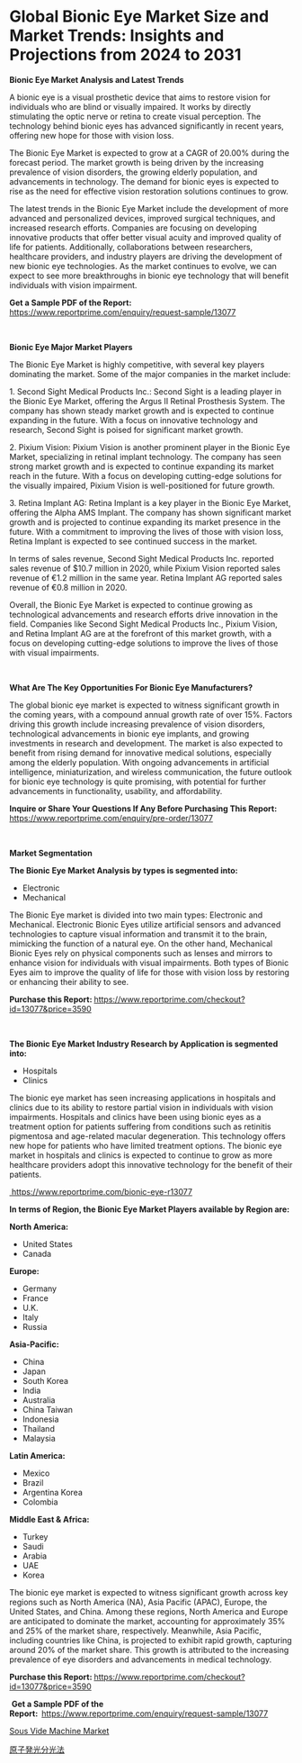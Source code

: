 <p><h1>Global Bionic Eye Market Size and Market Trends: Insights and Projections from 2024 to 2031</h1></p><p><strong>Bionic Eye Market Analysis and Latest Trends</strong></p>
<p><p>A bionic eye is a visual prosthetic device that aims to restore vision for individuals who are blind or visually impaired. It works by directly stimulating the optic nerve or retina to create visual perception. The technology behind bionic eyes has advanced significantly in recent years, offering new hope for those with vision loss.</p><p>The Bionic Eye Market is expected to grow at a CAGR of 20.00% during the forecast period. The market growth is being driven by the increasing prevalence of vision disorders, the growing elderly population, and advancements in technology. The demand for bionic eyes is expected to rise as the need for effective vision restoration solutions continues to grow.</p><p>The latest trends in the Bionic Eye Market include the development of more advanced and personalized devices, improved surgical techniques, and increased research efforts. Companies are focusing on developing innovative products that offer better visual acuity and improved quality of life for patients. Additionally, collaborations between researchers, healthcare providers, and industry players are driving the development of new bionic eye technologies. As the market continues to evolve, we can expect to see more breakthroughs in bionic eye technology that will benefit individuals with vision impairment.</p></p>
<p><strong>Get a Sample PDF of the Report:&nbsp;</strong> <a href="https://www.reportprime.com/enquiry/request-sample/13077">https://www.reportprime.com/enquiry/request-sample/13077</a></p>
<p>&nbsp;</p>
<p><strong>Bionic Eye Major Market Players</strong></p>
<p><p>The Bionic Eye Market is highly competitive, with several key players dominating the market. Some of the major companies in the market include:</p><p>1. Second Sight Medical Products Inc.: Second Sight is a leading player in the Bionic Eye Market, offering the Argus II Retinal Prosthesis System. The company has shown steady market growth and is expected to continue expanding in the future. With a focus on innovative technology and research, Second Sight is poised for significant market growth.</p><p>2. Pixium Vision: Pixium Vision is another prominent player in the Bionic Eye Market, specializing in retinal implant technology. The company has seen strong market growth and is expected to continue expanding its market reach in the future. With a focus on developing cutting-edge solutions for the visually impaired, Pixium Vision is well-positioned for future growth.</p><p>3. Retina Implant AG: Retina Implant is a key player in the Bionic Eye Market, offering the Alpha AMS Implant. The company has shown significant market growth and is projected to continue expanding its market presence in the future. With a commitment to improving the lives of those with vision loss, Retina Implant is expected to see continued success in the market.</p><p>In terms of sales revenue, Second Sight Medical Products Inc. reported sales revenue of $10.7 million in 2020, while Pixium Vision reported sales revenue of €1.2 million in the same year. Retina Implant AG reported sales revenue of €0.8 million in 2020.</p><p>Overall, the Bionic Eye Market is expected to continue growing as technological advancements and research efforts drive innovation in the field. Companies like Second Sight Medical Products Inc., Pixium Vision, and Retina Implant AG are at the forefront of this market growth, with a focus on developing cutting-edge solutions to improve the lives of those with visual impairments.</p></p>
<p>&nbsp;</p>
<p><strong>What Are The Key Opportunities For Bionic Eye Manufacturers?</strong></p>
<p><p>The global bionic eye market is expected to witness significant growth in the coming years, with a compound annual growth rate of over 15%. Factors driving this growth include increasing prevalence of vision disorders, technological advancements in bionic eye implants, and growing investments in research and development. The market is also expected to benefit from rising demand for innovative medical solutions, especially among the elderly population. With ongoing advancements in artificial intelligence, miniaturization, and wireless communication, the future outlook for bionic eye technology is quite promising, with potential for further advancements in functionality, usability, and affordability.</p></p>
<p><strong>Inquire or Share Your Questions If Any Before Purchasing This Report:</strong> <a href="https://www.reportprime.com/enquiry/pre-order/13077">https://www.reportprime.com/enquiry/pre-order/13077</a></p>
<p>&nbsp;</p>
<p><strong>Market Segmentation</strong></p>
<p><strong>The Bionic Eye Market Analysis by types is segmented into:</strong></p>
<p><ul><li>Electronic</li><li>Mechanical</li></ul></p>
<p><p>The Bionic Eye market is divided into two main types: Electronic and Mechanical. Electronic Bionic Eyes utilize artificial sensors and advanced technologies to capture visual information and transmit it to the brain, mimicking the function of a natural eye. On the other hand, Mechanical Bionic Eyes rely on physical components such as lenses and mirrors to enhance vision for individuals with visual impairments. Both types of Bionic Eyes aim to improve the quality of life for those with vision loss by restoring or enhancing their ability to see.</p></p>
<p><strong>Purchase this Report:&nbsp;</strong><a href="https://www.reportprime.com/checkout?id=13077&price=3590">https://www.reportprime.com/checkout?id=13077&price=3590</a></p>
<p>&nbsp;</p>
<p><strong>The Bionic Eye Market Industry Research by Application is segmented into:</strong></p>
<p><ul><li>Hospitals</li><li>Clinics</li></ul></p>
<p><p>The bionic eye market has seen increasing applications in hospitals and clinics due to its ability to restore partial vision in individuals with vision impairments. Hospitals and clinics have been using bionic eyes as a treatment option for patients suffering from conditions such as retinitis pigmentosa and age-related macular degeneration. This technology offers new hope for patients who have limited treatment options. The bionic eye market in hospitals and clinics is expected to continue to grow as more healthcare providers adopt this innovative technology for the benefit of their patients.</p></p>
<p><a href="https://www.reportprime.com/bionic-eye-r13077">&nbsp;https://www.reportprime.com/bionic-eye-r13077</a></p>
<p><strong>In terms of Region, the Bionic Eye Market Players available by Region are:</strong></p>
<p>
    <p> <strong> North America: </strong>
        <ul>
            <li>United States</li>
            <li>Canada</li>
        </ul>
        </p> 
    <p> <strong> Europe: </strong>
        <ul>
            <li>Germany</li>
            <li>France</li>
            <li>U.K.</li>
            <li>Italy</li>
            <li>Russia</li>
        </ul>
        </p> 
    <p> <strong> Asia-Pacific: </strong>
        <ul>
            <li>China</li>
            <li>Japan</li>
            <li>South Korea</li>
            <li>India</li>
            <li>Australia</li>
            <li>China Taiwan</li>
            <li>Indonesia</li>
            <li>Thailand</li>
            <li>Malaysia</li>
        </ul>
        </p> 
    <p> <strong> Latin America: </strong>
        <ul>
            <li>Mexico</li>
            <li>Brazil</li>
            <li>Argentina Korea</li>
            <li>Colombia</li>
        </ul>
        </p> 
    <p> <strong> Middle East & Africa: </strong>
        <ul>
            <li>Turkey</li>
            <li>Saudi</li>
            <li>Arabia</li>
            <li>UAE</li>
            <li>Korea</li>
        </ul>
    </p>
    </p>
<p><p>The bionic eye market is expected to witness significant growth across key regions such as North America (NA), Asia Pacific (APAC), Europe, the United States, and China. Among these regions, North America and Europe are anticipated to dominate the market, accounting for approximately 35% and 25% of the market share, respectively. Meanwhile, Asia Pacific, including countries like China, is projected to exhibit rapid growth, capturing around 20% of the market share. This growth is attributed to the increasing prevalence of eye disorders and advancements in medical technology.</p></p>
<p><strong>Purchase this Report: </strong><a href="https://www.reportprime.com/checkout?id=13077&price=3590">https://www.reportprime.com/checkout?id=13077&price=3590</a></p>
<p>&nbsp;<strong>Get a Sample PDF of the Report:&nbsp;&nbsp;</strong><a href="https://www.reportprime.com/enquiry/request-sample/13077">https://www.reportprime.com/enquiry/request-sample/13077</a></p>
<p><strong></strong></p>
<p><p><a href="https://github.com/WillieWoodard/Market-Research-Report-List-4/blob/main/sous-vide-machine-market.md">Sous Vide Machine Market</a></p><p><a href="https://github.com/oafhukehf4709715/Market-Research-Report-List-1/blob/main/140943820819.md">原子発光分光法</a></p></p>